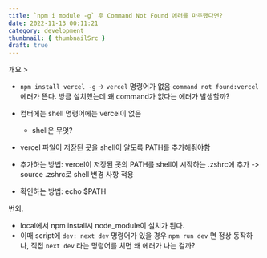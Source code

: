 ```yaml
---
title: `npm i module -g` 후 Command Not Found 에러를 마주했다면?
date: 2022-11-13 00:11:21
category: development
thumbnail: { thumbnailSrc }
draft: true
---
```


개요 >

- `npm install vercel -g` -> `vercel` 명령어가 없음
  `command not found:vercel` 에러가 뜬다. 방금 설치했는데 왜 command가 없다는 에러가 발생할까?

- 컴터에는 shell 명령어에는 vercel이 없음
  - shell은 무엇?
- vercel 파일이 저장된 곳을 shell이 알도록 PATH를 추가해줘야함
- 추가하는 방법: vercel이 저장된 곳의 PATH를 shell이 시작하는 .zshrc에 추가 -> source .zshrc로 shell 변경 사항 적용
- 확인하는 방법: echo \$PATH

번외.

- local에서 npm install시 node_module이 설치가 된다.
- 이때 script에 `dev: next dev` 명령어가 있을 경우 `npm run dev` 면 정상 동작하나, 직접 `next dev` 라는 명령어를 치면 왜 에러가 나는 걸까?
